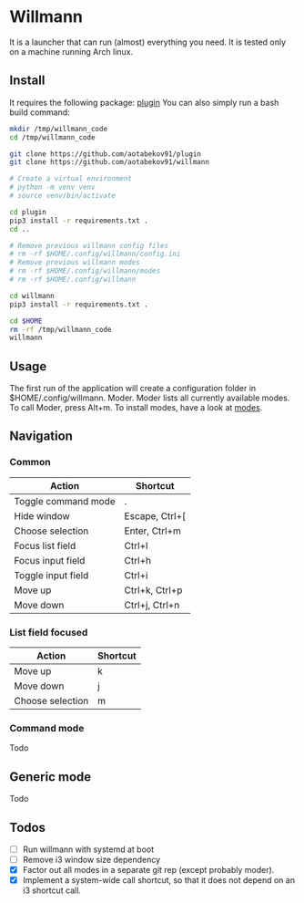 # Willmann

It is a launcher that can run (almost) everything you need. It is tested only on a machine running Arch linux.

## Install

It requires the following package: [plugin](https://github.com/aotabekov91/plugin) You can also simply run a bash build command:

```bash
mkdir /tmp/willmann_code
cd /tmp/willmann_code

git clone https://github.com/aotabekov91/plugin
git clone https://github.com/aotabekov91/willmann

# Create a virtual environment
# python -m venv venv
# source venv/bin/activate

cd plugin
pip3 install -r requirements.txt .
cd ..

# Remove previous willmann config files
# rm -rf $HOME/.config/willmann/config.ini
# Remove previous willmann modes 
# rm -rf $HOME/.config/willmann/modes
# rm -rf $HOME/.config/willmann

cd willmann
pip3 install -r requirements.txt .

cd $HOME
rm -rf /tmp/willmann_code
willmann
```

## Usage

The first run of the application will create a configuration folder in $HOME/.config/willmann. 
Moder. Moder lists all currently available modes. To call Moder, press Alt+m. 
To install modes, have a look at [modes](https://github.com/aotabekov91/willmann_modes). 

## Navigation

### Common

| Action              | Shortcut       |
| ------------------- | ----------     |
| Toggle command mode | .              |
| Hide window         | Escape, Ctrl+[ |
| Choose selection    | Enter, Ctrl+m  |
| Focus list field    | Ctrl+l         |
| Focus input field   | Ctrl+h         |
| Toggle input field  | Ctrl+i         |
| Move up             | Ctrl+k, Ctrl+p |
| Move down           | Ctrl+j, Ctrl+n |

### List field focused

| Action              | Shortcut   |
| ------------------- | ---------- |
| Move up             | k          |
| Move down           | j          |
| Choose selection    | m          |

### Command mode

Todo

## Generic mode

Todo

## Todos

* [ ] Run willmann with systemd at boot
* [ ] Remove i3 window size dependency
* [x] Factor out all modes in a separate git rep (except probably moder).
* [x] Implement a system-wide call shortcut, so that it does not depend on an i3 shortcut call.

